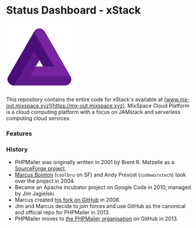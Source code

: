 # Status Dashboard - xStack

![](https://github.com/thedanielmark/mixspace-landing/blob/master/logo%20180x180.png)

This repository contains the entire code for xStack&apos;s  available at [www.mx-out.mixspace.xyz](https://mx-out.mixspace.xyz). MixSpace Cloud Platform is a cloud computing platform with a focus on JAMstack and serverless computing cloud services.

### Features


### History
- PHPMailer was originally written in 2001 by Brent R. Matzelle as a [SourceForge project](http://sourceforge.net/projects/phpmailer/).
- [Marcus Bointon](https://github.com/Synchro) (`coolbru` on SF) and Andy Prevost (`codeworxtech`) took over the project in 2004.
- Became an Apache incubator project on Google Code in 2010, managed by Jim Jagielski.
- Marcus created [his fork on GitHub](https://github.com/Synchro/PHPMailer) in 2008.
- Jim and Marcus decide to join forces and use GitHub as the canonical and official repo for PHPMailer in 2013.
- PHPMailer moves to [the PHPMailer organisation](https://github.com/PHPMailer) on GitHub in 2013.
